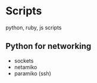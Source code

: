 # Scripts
python, ruby, js scripts

## Python for networking

* sockets
* netamiko 
* paramiko (ssh) 

